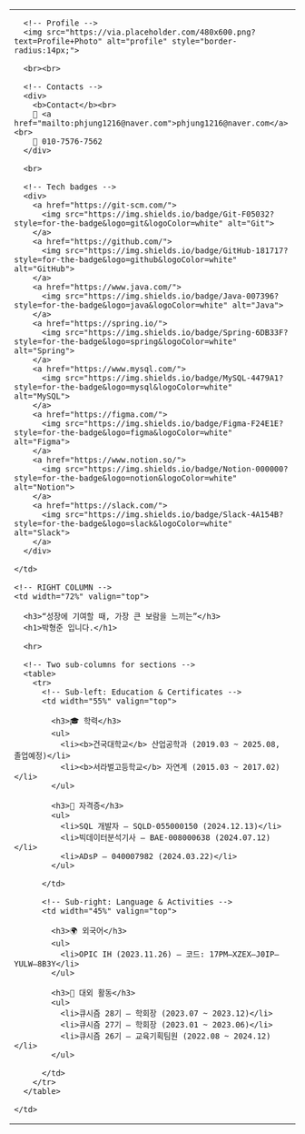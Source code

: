 <!-- 2-Column Resume-style README Section -->
<table>
  <tr>
    <!-- LEFT COLUMN -->
    <td width="28%" valign="top">

      <!-- Profile -->
      <img src="https://via.placeholder.com/480x600.png?text=Profile+Photo" alt="profile" style="border-radius:14px;">

      <br><br>

      <!-- Contacts -->
      <div>
        <b>Contact</b><br>
        📧 <a href="mailto:phjung1216@naver.com">phjung1216@naver.com</a><br>
        📱 010-7576-7562
      </div>

      <br>

      <!-- Tech badges -->
      <div>
        <a href="https://git-scm.com/">
          <img src="https://img.shields.io/badge/Git-F05032?style=for-the-badge&logo=git&logoColor=white" alt="Git">
        </a>
        <a href="https://github.com/">
          <img src="https://img.shields.io/badge/GitHub-181717?style=for-the-badge&logo=github&logoColor=white" alt="GitHub">
        </a>
        <a href="https://www.java.com/">
          <img src="https://img.shields.io/badge/Java-007396?style=for-the-badge&logo=java&logoColor=white" alt="Java">
        </a>
        <a href="https://spring.io/">
          <img src="https://img.shields.io/badge/Spring-6DB33F?style=for-the-badge&logo=spring&logoColor=white" alt="Spring">
        </a>
        <a href="https://www.mysql.com/">
          <img src="https://img.shields.io/badge/MySQL-4479A1?style=for-the-badge&logo=mysql&logoColor=white" alt="MySQL">
        </a>
        <a href="https://figma.com/">
          <img src="https://img.shields.io/badge/Figma-F24E1E?style=for-the-badge&logo=figma&logoColor=white" alt="Figma">
        </a>
        <a href="https://www.notion.so/">
          <img src="https://img.shields.io/badge/Notion-000000?style=for-the-badge&logo=notion&logoColor=white" alt="Notion">
        </a>
        <a href="https://slack.com/">
          <img src="https://img.shields.io/badge/Slack-4A154B?style=for-the-badge&logo=slack&logoColor=white" alt="Slack">
        </a>
      </div>

    </td>

    <!-- RIGHT COLUMN -->
    <td width="72%" valign="top">

      <h3>“성장에 기여할 때, 가장 큰 보람을 느끼는”</h3>
      <h1>박형준 입니다.</h1>

      <hr>

      <!-- Two sub-columns for sections -->
      <table>
        <tr>
          <!-- Sub-left: Education & Certificates -->
          <td width="55%" valign="top">

            <h3>🎓 학력</h3>
            <ul>
              <li><b>건국대학교</b> 산업공학과 (2019.03 ~ 2025.08, 졸업예정)</li>
              <li><b>서라벌고등학교</b> 자연계 (2015.03 ~ 2017.02)</li>
            </ul>

            <h3>🏅 자격증</h3>
            <ul>
              <li>SQL 개발자 — SQLD-055000150 (2024.12.13)</li>
              <li>빅데이터분석기사 — BAE-008000638 (2024.07.12)</li>
              <li>ADsP — 040007982 (2024.03.22)</li>
            </ul>

          </td>

          <!-- Sub-right: Language & Activities -->
          <td width="45%" valign="top">

            <h3>🌍 외국어</h3>
            <ul>
              <li>OPIC IH (2023.11.26) — 코드: 17PM–XZEX–J0IP–YULW–8B3Y</li>
            </ul>

            <h3>📌 대외 활동</h3>
            <ul>
              <li>큐시즘 28기 — 학회장 (2023.07 ~ 2023.12)</li>
              <li>큐시즘 27기 — 학회장 (2023.01 ~ 2023.06)</li>
              <li>큐시즘 26기 — 교육기획팀원 (2022.08 ~ 2024.12)</li>
            </ul>

          </td>
        </tr>
      </table>

    </td>
  </tr>
</table>

